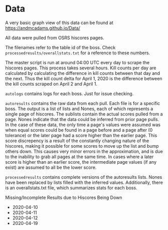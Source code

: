 # Data
A very basic graph view of this data can be found at https://andmcadams.github.io/Data/

All data were pulled from OSRS hiscores pages.

The filenames refer to the table id of the boss. Check `processedresults/overallstats.txt` for a reference to these numbers.

The master script is run at around 04:00 UTC every day to scrape the hiscores pages. This process takes several hours. Kill counts per day are calculated by calculating the difference in kill counts between that day and the next. Thus the kill count delta for April 1, 2020 is the difference between the kill counts scraped on April 2 and April 1.

`autologs` contains logs for each boss. Just for issue checking.

`autoresults` contains the raw data from each pull. Each file is for a specific boss. The output is a list of lists and Nones, each of which represents a single page of hiscores. The sublists contain the actual scores pulled from a page. Nones indicate that the data could be inferred from prior page pulls. In the case of these data, the only time a page's values were assumed was when equal scores could be found in a page before and a page after (0 tolerance) or the later page had a score higher than the earlier page. This score discrepency is a result of the constantly changing nature of the hiscores, making it possible for some scores to move up the list and bump others down. This causes very minor errors in the approximation, and is due to the inability to grab all pages at the same time. In cases where a later score is higher than an earlier score, the intermediate page values (if any exist) are assumed to all be the lower score.

`processedresults` contains complete versions of the autoresults lists. Nones have been replaced by lists filled with the inferred values. Additionally, there is an overallstats.txt file, which summarizes stats for each boss.

Missing/Incomplete Results due to Hiscores Being Down
* 2020-04-10
* 2020-04-11
* 2020-04-12
* 2020-04-19
